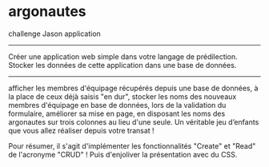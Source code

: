 # argonautes
challenge Jason application
***
Créer une application web simple dans votre langage de prédilection.
Stocker les données de cette application dans une base de données.
***

afficher les membres d'équipage récupérés depuis une base de données, à la place de ceux déjà saisis "en dur",
stocker les noms des nouveaux membres d'équipage en base de données, lors de la validation du formulaire,
améliorer sa mise en page, en disposant les noms des argonautes sur trois colonnes au lieu d'une seule.
Un véritable jeu d’enfants que vous allez réaliser depuis votre transat !

Pour résumer, il s'agit d'implémenter les fonctionnalités "Create" et "Read" de l'acronyme "CRUD" ! Puis d'enjoliver la présentation avec du CSS.

